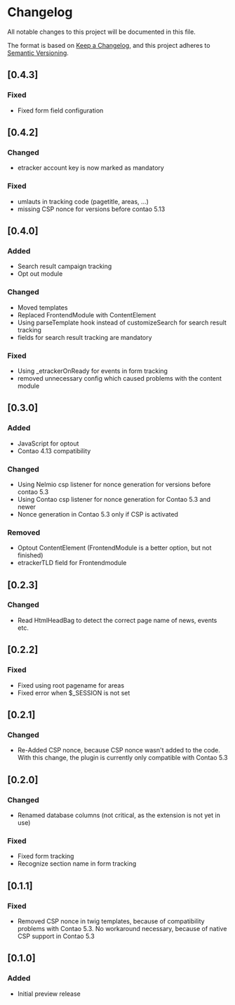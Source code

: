 # Changelog

All notable changes to this project will be documented in this file.

The format is based on [Keep a Changelog](https://keepachangelog.com/en/1.0.0/),
and this project adheres to [Semantic Versioning](https://semver.org/lang/de/spec/v2.0.0.html).

## [0.4.3]

### Fixed

- Fixed form field configuration

## [0.4.2]

### Changed

- etracker account key is now marked as mandatory

### Fixed

- umlauts in tracking code (pagetitle, areas, ...)
- missing CSP nonce for versions before contao 5.13

## [0.4.0]

### Added

- Search result campaign tracking
- Opt out module

### Changed

- Moved templates
- Replaced FrontendModule with ContentElement
- Using parseTemplate hook instead of customizeSearch for search result tracking
- fields for search result tracking are mandatory

### Fixed

- Using _etrackerOnReady for events in form tracking
- removed unnecessary config which caused problems with the content module

## [0.3.0]

### Added

- JavaScript for optout
- Contao 4.13 compatibility

### Changed

- Using Nelmio csp listener for nonce generation for versions before contao 5.3
- Using Contao csp listener for nonce generation for Contao 5.3 and newer
- Nonce generation in Contao 5.3 only if CSP is activated

### Removed

- Optout ContentElement (FrontendModule is a better option, but not finished) 
- etrackerTLD field for Frontendmodule

## [0.2.3]

### Changed

- Read HtmlHeadBag to detect the correct page name of news, events etc.

## [0.2.2]

### Fixed

- Fixed using root pagename for areas
- Fixed error when $_SESSION is not set

## [0.2.1]

### Changed

- Re-Added CSP nonce, because CSP nonce wasn't added to the code. With this change, the plugin is currently only compatible with Contao 5.3

## [0.2.0]

### Changed

- Renamed database columns (not critical, as the extension is not yet in use)

### Fixed

- Fixed form tracking
- Recognize section name in form tracking

## [0.1.1]

### Fixed

- Removed CSP nonce in twig templates, because of compatibility problems with Contao 5.3. No workaround necessary, because of native CSP support in Contao 5.3

## [0.1.0]

### Added

- Initial preview release
